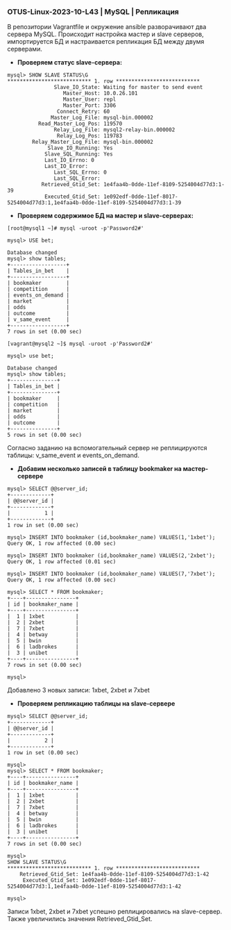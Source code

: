 ### OTUS-Linux-2023-10-L43 | MySQL | Репликация

В репозитории Vagrantfile и окружение ansible разворачивают два сервера MySQL. Происходит настройка мастер и slave серверов, импортируется БД и настраивается репликация БД между двумя серверами.<br>
- **Проверяем статус slave-сервера:**
```
mysql> SHOW SLAVE STATUS\G        
*************************** 1. row ***************************
               Slave_IO_State: Waiting for master to send event
                  Master_Host: 10.0.26.101
                  Master_User: repl
                  Master_Port: 3306
                Connect_Retry: 60
              Master_Log_File: mysql-bin.000002
          Read_Master_Log_Pos: 119570
               Relay_Log_File: mysql2-relay-bin.000002
                Relay_Log_Pos: 119783
        Relay_Master_Log_File: mysql-bin.000002
             Slave_IO_Running: Yes
            Slave_SQL_Running: Yes
			Last_IO_Errno: 0
			Last_IO_Error: 
               Last_SQL_Errno: 0
               Last_SQL_Error: 
           Retrieved_Gtid_Set: 1e4faa4b-0dde-11ef-8109-5254004d77d3:1-39
            Executed_Gtid_Set: 1e092edf-0dde-11ef-8017-5254004d77d3:1,1e4faa4b-0dde-11ef-8109-5254004d77d3:1-39

```
- **Проверяем содержимое БД на мастер и slave-серверах:**
```
[root@mysql1 ~]# mysql -uroot -p'Password2#'

mysql> USE bet;

Database changed
mysql> show tables;
+------------------+
| Tables_in_bet    |
+------------------+
| bookmaker        |
| competition      |
| events_on_demand |
| market           |
| odds             |
| outcome          |
| v_same_event     |
+------------------+
7 rows in set (0.00 sec)

```
```
[vagrant@mysql2 ~]$ mysql -uroot -p'Password2#'

mysql> use bet;

Database changed
mysql> show tables;
+---------------+
| Tables_in_bet |
+---------------+
| bookmaker     |
| competition   |
| market        |
| odds          |
| outcome       |
+---------------+
5 rows in set (0.00 sec)

```
Согласно заданию на вспомогательный сервер не реплицируются таблицы: v_same_event и events_on_demand.<br>
- **Добавим несколько записей в таблицу bookmaker на мастер-сервере**
```
mysql> SELECT @@server_id;
+-------------+
| @@server_id |
+-------------+
|           1 |
+-------------+
1 row in set (0.00 sec)

mysql> INSERT INTO bookmaker (id,bookmaker_name) VALUES(1,'1xbet');
Query OK, 1 row affected (0.00 sec)

mysql> INSERT INTO bookmaker (id,bookmaker_name) VALUES(2,'2xbet');
Query OK, 1 row affected (0.01 sec)

mysql> INSERT INTO bookmaker (id,bookmaker_name) VALUES(7,'7xbet');
Query OK, 1 row affected (0.00 sec)

mysql> SELECT * FROM bookmaker;
+----+----------------+
| id | bookmaker_name |
+----+----------------+
|  1 | 1xbet          |
|  2 | 2xbet          |
|  7 | 7xbet          |
|  4 | betway         |
|  5 | bwin           |
|  6 | ladbrokes      |
|  3 | unibet         |
+----+----------------+
7 rows in set (0.00 sec)

mysql> 
```
Добавлено 3 новых записи: 1xbet, 2xbet и 7xbet
- **Проверяем репликацию таблицы на slave-сервере**
```
mysql> SELECT @@server_id;
+-------------+
| @@server_id |
+-------------+
|           2 |
+-------------+
1 row in set (0.00 sec)

mysql> 
mysql> SELECT * FROM bookmaker;
+----+----------------+
| id | bookmaker_name |
+----+----------------+
|  1 | 1xbet          |
|  2 | 2xbet          |
|  7 | 7xbet          |
|  4 | betway         |
|  5 | bwin           |
|  6 | ladbrokes      |
|  3 | unibet         |
+----+----------------+
7 rows in set (0.00 sec)

mysql> 
SHOW SLAVE STATUS\G
*************************** 1. row ***************************
    Retrieved_Gtid_Set: 1e4faa4b-0dde-11ef-8109-5254004d77d3:1-42
     Executed_Gtid_Set: 1e092edf-0dde-11ef-8017-5254004d77d3:1,1e4faa4b-0dde-11ef-8109-5254004d77d3:1-42

mysql> 
```
Записи 1xbet, 2xbet и 7xbet успешно реплицировались на slave-сервер. Также увеличились значения Retrieved_Gtid_Set.